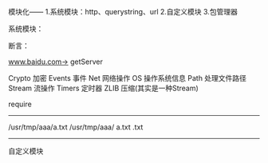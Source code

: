 模块化——
1.系统模块：http、querystring、url
2.自定义模块
3.包管理器

系统模块：

断言：

www.baidu.com->
getServer

Crypto	加密
Events	事件
Net	网络操作
OS	操作系统信息
Path	处理文件路径
Stream	流操作
Timers	定时器
ZLIB	压缩(其实是一种Stream)

require

-----------------------------------------------------------------------------

/usr/tmp/aaa/a.txt
/usr/tmp/aaa/
a.txt
.txt

-----------------------------------------------------------------------------

自定义模块